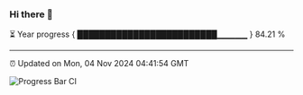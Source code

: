 ### Hi there 👋

⏳ Year progress { █████████████████████████▁▁▁▁▁ } 84.21 %

---

⏰ Updated on Mon, 04 Nov 2024 04:41:54 GMT

![Progress Bar CI](https://github.com/IshwaranRudhara/GIT-ACTION/workflows/Progress%20Bar%20CI/badge.svg)
